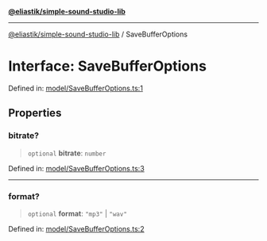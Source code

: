 [**@eliastik/simple-sound-studio-lib**](../README.md)

***

[@eliastik/simple-sound-studio-lib](../README.md) / SaveBufferOptions

# Interface: SaveBufferOptions

Defined in: [model/SaveBufferOptions.ts:1](https://github.com/Eliastik/simple-sound-studio-lib/blob/a46864ae7461e78d2626d76886652564d08a6ff1/lib/model/SaveBufferOptions.ts#L1)

## Properties

### bitrate?

> `optional` **bitrate**: `number`

Defined in: [model/SaveBufferOptions.ts:3](https://github.com/Eliastik/simple-sound-studio-lib/blob/a46864ae7461e78d2626d76886652564d08a6ff1/lib/model/SaveBufferOptions.ts#L3)

***

### format?

> `optional` **format**: `"mp3"` \| `"wav"`

Defined in: [model/SaveBufferOptions.ts:2](https://github.com/Eliastik/simple-sound-studio-lib/blob/a46864ae7461e78d2626d76886652564d08a6ff1/lib/model/SaveBufferOptions.ts#L2)
